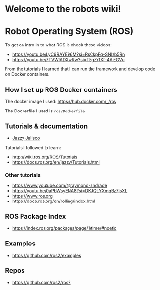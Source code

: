# Welcome to the robots wiki!

# Robot Operating System (ROS)

To get an intro in to what ROS is check these videos: 

- https://youtu.be/LyC9RAYE96M?si=RsCkpFq-SNIzb5Rn
- https://youtu.be/7TVWlADXwRw?si=TEgZr1Xf-4AiEGVu

From the tutorials I learned that I can run the framework and develop code on Docker containers.

## How I set up ROS Docker containers

The docker image I used: https://hub.docker.com/_/ros

The Dockerfile I used is ```ros/Dockerfile```

## Tutorials & documentation

- [Jazzy Jalisco](https://docs.ros.org/en/jazzy/Installation/Ubuntu-Install-Debs.html)

Tutorials I followed to learn: 

- http://wiki.ros.org/ROS/Tutorials
- https://docs.ros.org/en/jazzy/Tutorials.html

### Other tutorials
- https://www.youtube.com/@raymond-andrade
- https://youtu.be/0aPbWsyENA8?si=DKJQLYXmqBz7isXL
- https://www.ros.org
- https://docs.ros.org/en/rolling/index.html

## ROS Package Index

- https://index.ros.org/packages/page/1/time/#noetic

## Examples

- https://github.com/ros2/examples

## Repos

- https://github.com/ros2/ros2


